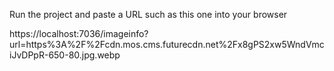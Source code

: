 ﻿Run the project and paste a URL such as this one into your browser

https://localhost:7036/imageinfo?url=https%3A%2F%2Fcdn.mos.cms.futurecdn.net%2Fx8gPS2xw5WndVmciJvDPpR-650-80.jpg.webp


